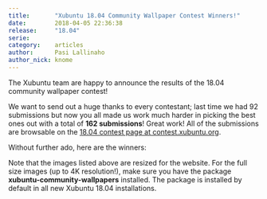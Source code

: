 ```yaml
---
title:       "Xubuntu 18.04 Community Wallpaper Contest Winners!"
date:        2018-04-05 22:36:38
release:     "18.04"
serie:       
category:    articles
author:      Pasi Lallinaho
author_nick: knome
---
```


The Xubuntu team are happy to announce the results of the 18.04 community wallpaper contest!

We want to send out a huge thanks to every contestant; last time we had 92 submissions but now you all made us work much harder in picking the best ones out with a total of **162 submissions**! Great work! All of the submissions are browsable on the [18.04 contest page at contest.xubuntu.org](https://contest.xubuntu.org/wallpaper_contest/xubuntu-18-04-community-wallpaper-contest/?action=view).

Without further ado, here are the winners:

<!-- [gallery link="file" size="xubuntu\_split\_to\_2" columns="2" ids="4448,4449,4446,4445,4450,4447"] -->

Note that the images listed above are resized for the website. For the full size images (up to 4K resolution!), make sure you have the package **xubuntu-community-wallpapers** installed. The package is installed by default in all new Xubuntu 18.04 installations.
